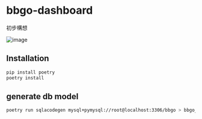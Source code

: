 # bbgo-dashboard

初步構想

![image](https://github.com/narumiruna/bbgo-dashboard/assets/4680567/0a40325a-799b-42bb-a5a8-540cebddc87d)

## Installation

```sh
pip install poetry
poetry install
```
## generate db model

```sh
poetry run sqlacodegen mysql+pymysql://root@localhost:3306/bbgo > bbgo_dashboard/db.py
```

